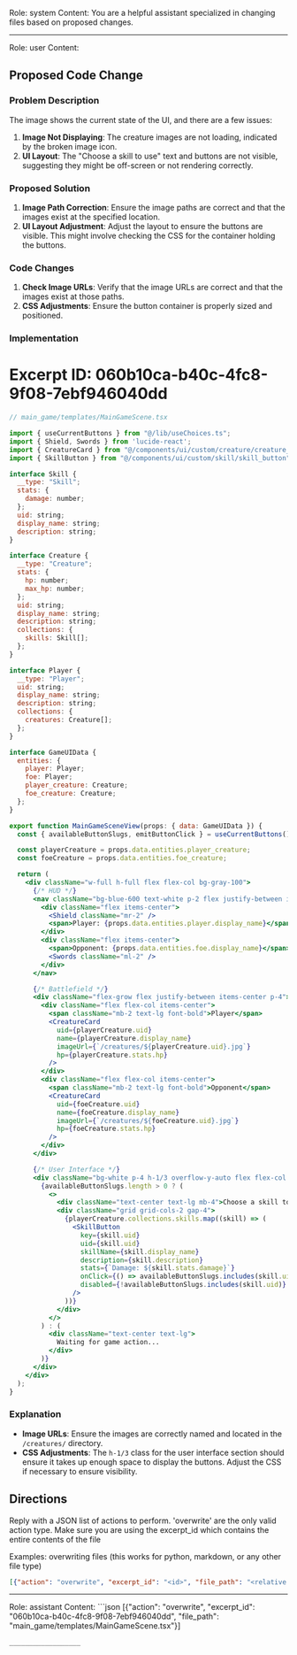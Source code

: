 Role: system
Content: You are a helpful assistant specialized in changing files based on proposed changes.
__________________
Role: user
Content: 
## Proposed Code Change
### Problem Description

The image shows the current state of the UI, and there are a few issues:

1. **Image Not Displaying**: The creature images are not loading, indicated by the broken image icon.
2. **UI Layout**: The "Choose a skill to use" text and buttons are not visible, suggesting they might be off-screen or not rendering correctly.

### Proposed Solution

1. **Image Path Correction**: Ensure the image paths are correct and that the images exist at the specified location.
2. **UI Layout Adjustment**: Adjust the layout to ensure the buttons are visible. This might involve checking the CSS for the container holding the buttons.

### Code Changes

1. **Check Image URLs**: Verify that the image URLs are correct and that the images exist at those paths.
2. **CSS Adjustments**: Ensure the button container is properly sized and positioned.

### Implementation

# Excerpt ID: 060b10ca-b40c-4fc8-9f08-7ebf946040dd
```jsx
// main_game/templates/MainGameScene.tsx

import { useCurrentButtons } from "@/lib/useChoices.ts";
import { Shield, Swords } from 'lucide-react';
import { CreatureCard } from "@/components/ui/custom/creature/creature_card";
import { SkillButton } from "@/components/ui/custom/skill/skill_button";

interface Skill {
  __type: "Skill";
  stats: {
    damage: number;
  };
  uid: string;
  display_name: string;
  description: string;
}

interface Creature {
  __type: "Creature";
  stats: {
    hp: number;
    max_hp: number;
  };
  uid: string;
  display_name: string;
  description: string;
  collections: {
    skills: Skill[];
  };
}

interface Player {
  __type: "Player";
  uid: string;
  display_name: string;
  description: string;
  collections: {
    creatures: Creature[];
  };
}

interface GameUIData {
  entities: {
    player: Player;
    foe: Player;
    player_creature: Creature;
    foe_creature: Creature;
  };
}

export function MainGameSceneView(props: { data: GameUIData }) {
  const { availableButtonSlugs, emitButtonClick } = useCurrentButtons();

  const playerCreature = props.data.entities.player_creature;
  const foeCreature = props.data.entities.foe_creature;

  return (
    <div className="w-full h-full flex flex-col bg-gray-100">
      {/* HUD */}
      <nav className="bg-blue-600 text-white p-2 flex justify-between items-center">
        <div className="flex items-center">
          <Shield className="mr-2" />
          <span>Player: {props.data.entities.player.display_name}</span>
        </div>
        <div className="flex items-center">
          <span>Opponent: {props.data.entities.foe.display_name}</span>
          <Swords className="ml-2" />
        </div>
      </nav>

      {/* Battlefield */}
      <div className="flex-grow flex justify-between items-center p-4">
        <div className="flex flex-col items-center">
          <span className="mb-2 text-lg font-bold">Player</span>
          <CreatureCard
            uid={playerCreature.uid}
            name={playerCreature.display_name}
            imageUrl={`/creatures/${playerCreature.uid}.jpg`}
            hp={playerCreature.stats.hp}
          />
        </div>
        <div className="flex flex-col items-center">
          <span className="mb-2 text-lg font-bold">Opponent</span>
          <CreatureCard
            uid={foeCreature.uid}
            name={foeCreature.display_name}
            imageUrl={`/creatures/${foeCreature.uid}.jpg`}
            hp={foeCreature.stats.hp}
          />
        </div>
      </div>

      {/* User Interface */}
      <div className="bg-white p-4 h-1/3 overflow-y-auto flex flex-col justify-center items-center">
        {availableButtonSlugs.length > 0 ? (
          <>
            <div className="text-center text-lg mb-4">Choose a skill to use:</div>
            <div className="grid grid-cols-2 gap-4">
              {playerCreature.collections.skills.map((skill) => (
                <SkillButton
                  key={skill.uid}
                  uid={skill.uid}
                  skillName={skill.display_name}
                  description={skill.description}
                  stats={`Damage: ${skill.stats.damage}`}
                  onClick={() => availableButtonSlugs.includes(skill.uid) && emitButtonClick(skill.uid)}
                  disabled={!availableButtonSlugs.includes(skill.uid)}
                />
              ))}
            </div>
          </>
        ) : (
          <div className="text-center text-lg">
            Waiting for game action...
          </div>
        )}
      </div>
    </div>
  );
}
```

### Explanation

- **Image URLs**: Ensure the images are correctly named and located in the `/creatures/` directory.
- **CSS Adjustments**: The `h-1/3` class for the user interface section should ensure it takes up enough space to display the buttons. Adjust the CSS if necessary to ensure visibility.

## Directions
Reply with a JSON list of actions to perform. 'overwrite' are the only valid action type. 
Make sure you are using the excerpt_id which contains the entire contents of the file

Examples:
overwriting files (this works for python, markdown, or any other file type)
```json output_example1
[{"action": "overwrite", "excerpt_id": "<id>", "file_path": "<relative file path>"}]
```

__________________
Role: assistant
Content: ```json
[{"action": "overwrite", "excerpt_id": "060b10ca-b40c-4fc8-9f08-7ebf946040dd", "file_path": "main_game/templates/MainGameScene.tsx"}]
```
__________________
